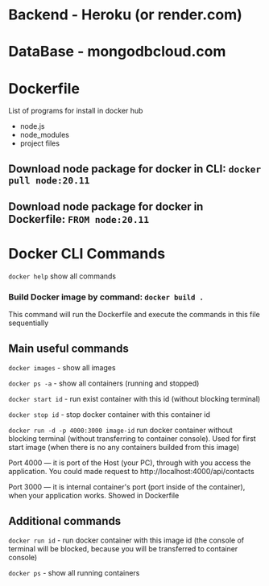 # Backend - Heroku (or render.com)

# DataBase - mongodbcloud.com

# Dockerfile

List of programs for install in docker hub

- node.js
- node_modules
- project files

## Download node package for docker in CLI: `docker pull node:20.11`

## Download node package for docker in Dockerfile: `FROM node:20.11`

# Docker CLI Commands

`docker help` show all commands

### Build Docker image by command: `docker build .`

This command will run the Dockerfile and execute the commands in this file sequentially

## Main useful commands

`docker images` - show all images

`docker ps -a` - show all containers (running and stopped)

`docker start id` - run exist container with this id (without blocking terminal)

`docker stop id` - stop docker container with this container id

`docker run -d -p 4000:3000 image-id` run docker container without blocking terminal (without transferring to container console). Used for first start image (when there is no any containers builded from this image)

Port 4000 — it is port of the Host (your PC), through with you access the application. You could made request to http://localhost:4000/api/contacts

Port 3000 — it is internal container's port (port inside of the container), when your application works. Showed in Dockerfile

## Additional commands

`docker run id` - run docker container with this image id (the console of terminal will be blocked, because you will be transferred to container console)

`docker ps` - show all running containers
